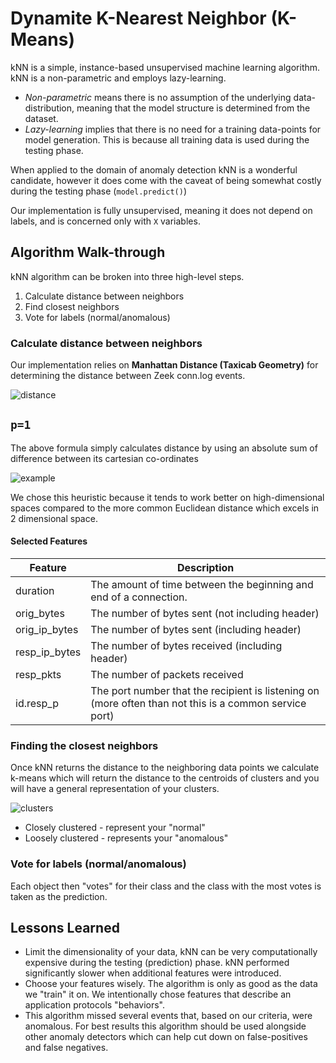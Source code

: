 # Dynamite K-Nearest Neighbor (K-Means)

kNN is a simple, instance-based unsupervised machine learning algorithm. kNN is a non-parametric and employs lazy-learning.

- *Non-parametric* means there is no assumption of the underlying data-distribution, meaning that the model structure is determined from the dataset.
- *Lazy-learning* implies that there is no need for a training data-points for model generation. This is because all training data is used during the testing phase.

When applied to the domain of anomaly detection kNN is a wonderful candidate, however it does come with the caveat of being somewhat costly during the testing phase (`model.predict()`)

Our implementation is fully unsupervised, meaning it does not depend on labels, and is concerned only with `X` variables.
## Algorithm Walk-through

kNN algorithm can be broken into three high-level steps.

1. Calculate distance between neighbors
2. Find closest neighbors
3. Vote for labels (normal/anomalous)


### Calculate distance between neighbors

Our implementation relies on **Manhattan Distance (Taxicab Geometry)** for determining the distance between Zeek conn.log events.

![distance](https://miro.medium.com/max/260/1*boqym__Ai1n-WxaR1X6Dhw.png)

## `p=1`

The above formula simply calculates distance by  using an absolute sum of difference between its cartesian co-ordinates

![example](https://miro.medium.com/max/197/1*7NHkUCylraQu2H-S5N1nhA.png)

We chose this heuristic because it tends to work better on high-dimensional spaces compared to the more common Euclidean distance which excels in 2 dimensional space.

#### Selected Features

| Feature       | Description                                                                                            |
|---------------|--------------------------------------------------------------------------------------------------------|
| duration      | The amount of time between the beginning and end of a connection.                                      |
| orig_bytes    | The number of bytes sent (not including header)                                                        |
| orig_ip_bytes | The number of bytes sent (including header)                                                            |
| resp_ip_bytes | The number of bytes received (including header)                                                        |
| resp_pkts     | The number of packets received                                                                         |
| id.resp_p     | The port number that the recipient is listening on (more often than not this is a common service port) |

### Finding the closest neighbors
Once kNN returns the distance to the neighboring data points we calculate k-means which will return the distance to the centroids of clusters and you will have a general representation of your clusters.

![clusters](https://miro.medium.com/max/424/1*jAsCftgneoZILh8LxUYFVQ.png)

- Closely clustered - represent your "normal"
- Loosely clustered - represents your "anomalous"

### Vote for labels (normal/anomalous)

Each object then "votes" for their class and the class with the most votes is taken as the prediction. 

## Lessons Learned
- Limit the dimensionality of your data, kNN can be very computationally expensive during the testing (prediction) phase. kNN performed significantly slower when additional features were introduced.
- Choose your features wisely. The algorithm is only as good as the data we "train" it on. We intentionally chose features that describe an application protocols "behaviors".
- This algorithm missed several events that, based on our criteria, were anomalous. For best results this algorithm should be used alongside other anomaly detectors which can help cut down on false-positives and false negatives.
